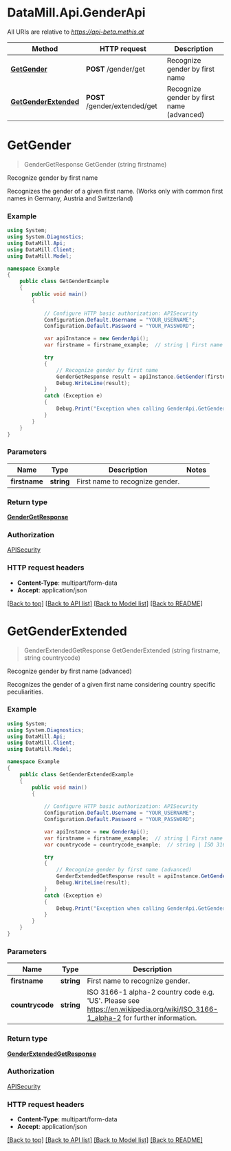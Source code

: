 # DataMill.Api.GenderApi

All URIs are relative to *https://api-beta.methis.at*

Method | HTTP request | Description
------------- | ------------- | -------------
[**GetGender**](GenderApi.md#getgender) | **POST** /gender/get | Recognize gender by first name
[**GetGenderExtended**](GenderApi.md#getgenderextended) | **POST** /gender/extended/get | Recognize gender by first name (advanced)


<a name="getgender"></a>
# **GetGender**
> GenderGetResponse GetGender (string firstname)

Recognize gender by first name

Recognizes the gender of a given first name. (Works only with common first names in Germany, Austria and Switzerland) 

### Example
```csharp
using System;
using System.Diagnostics;
using DataMill.Api;
using DataMill.Client;
using DataMill.Model;

namespace Example
{
    public class GetGenderExample
    {
        public void main()
        {
            
            // Configure HTTP basic authorization: APISecurity
            Configuration.Default.Username = "YOUR_USERNAME";
            Configuration.Default.Password = "YOUR_PASSWORD";

            var apiInstance = new GenderApi();
            var firstname = firstname_example;  // string | First name to recognize gender.

            try
            {
                // Recognize gender by first name
                GenderGetResponse result = apiInstance.GetGender(firstname);
                Debug.WriteLine(result);
            }
            catch (Exception e)
            {
                Debug.Print("Exception when calling GenderApi.GetGender: " + e.Message );
            }
        }
    }
}
```

### Parameters

Name | Type | Description  | Notes
------------- | ------------- | ------------- | -------------
 **firstname** | **string**| First name to recognize gender. | 

### Return type

[**GenderGetResponse**](GenderGetResponse.md)

### Authorization

[APISecurity](../README.md#APISecurity)

### HTTP request headers

 - **Content-Type**: multipart/form-data
 - **Accept**: application/json

[[Back to top]](#) [[Back to API list]](../README.md#documentation-for-api-endpoints) [[Back to Model list]](../README.md#documentation-for-models) [[Back to README]](../README.md)

<a name="getgenderextended"></a>
# **GetGenderExtended**
> GenderExtendedGetResponse GetGenderExtended (string firstname, string countrycode)

Recognize gender by first name (advanced)

Recognizes the gender of a given first name considering country specific peculiarities.

### Example
```csharp
using System;
using System.Diagnostics;
using DataMill.Api;
using DataMill.Client;
using DataMill.Model;

namespace Example
{
    public class GetGenderExtendedExample
    {
        public void main()
        {
            
            // Configure HTTP basic authorization: APISecurity
            Configuration.Default.Username = "YOUR_USERNAME";
            Configuration.Default.Password = "YOUR_PASSWORD";

            var apiInstance = new GenderApi();
            var firstname = firstname_example;  // string | First name to recognize gender.
            var countrycode = countrycode_example;  // string | ISO 3166-1 alpha-2 country code e.g. 'US'. Please see https://en.wikipedia.org/wiki/ISO_3166-1_alpha-2 for further information.

            try
            {
                // Recognize gender by first name (advanced)
                GenderExtendedGetResponse result = apiInstance.GetGenderExtended(firstname, countrycode);
                Debug.WriteLine(result);
            }
            catch (Exception e)
            {
                Debug.Print("Exception when calling GenderApi.GetGenderExtended: " + e.Message );
            }
        }
    }
}
```

### Parameters

Name | Type | Description  | Notes
------------- | ------------- | ------------- | -------------
 **firstname** | **string**| First name to recognize gender. | 
 **countrycode** | **string**| ISO 3166-1 alpha-2 country code e.g. &#39;US&#39;. Please see https://en.wikipedia.org/wiki/ISO_3166-1_alpha-2 for further information. | 

### Return type

[**GenderExtendedGetResponse**](GenderExtendedGetResponse.md)

### Authorization

[APISecurity](../README.md#APISecurity)

### HTTP request headers

 - **Content-Type**: multipart/form-data
 - **Accept**: application/json

[[Back to top]](#) [[Back to API list]](../README.md#documentation-for-api-endpoints) [[Back to Model list]](../README.md#documentation-for-models) [[Back to README]](../README.md)

